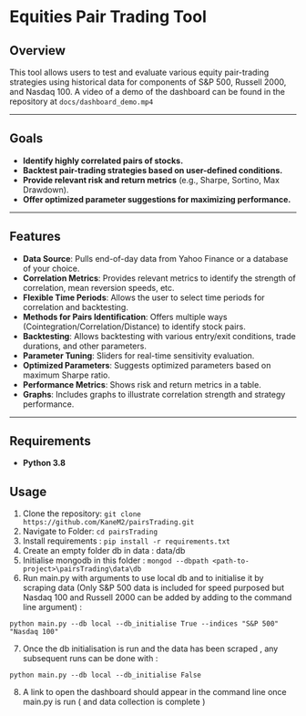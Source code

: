 # Equities Pair Trading Tool

## Overview
This tool allows users to test and evaluate various equity pair-trading strategies using historical data for components of S&P 500, Russell 2000, and Nasdaq 100. A video of a demo of the dashboard can be found in the repository at `docs/dashboard_demo.mp4`

---

## Goals
- **Identify highly correlated pairs of stocks.**
- **Backtest pair-trading strategies based on user-defined conditions.**
- **Provide relevant risk and return metrics** (e.g., Sharpe, Sortino, Max Drawdown).
- **Offer optimized parameter suggestions for maximizing performance.**

---

## Features
- **Data Source**: Pulls end-of-day data from Yahoo Finance or a database of your choice.
- **Correlation Metrics**: Provides relevant metrics to identify the strength of correlation, mean reversion speeds, etc.
- **Flexible Time Periods**: Allows the user to select time periods for correlation and backtesting.
- **Methods for Pairs Identification**: Offers multiple ways (Cointegration/Correlation/Distance) to identify stock pairs.
- **Backtesting**: Allows backtesting with various entry/exit conditions, trade durations, and other parameters.
- **Parameter Tuning**: Sliders for real-time sensitivity evaluation.
- **Optimized Parameters**: Suggests optimized parameters based on maximum Sharpe ratio.
- **Performance Metrics**: Shows risk and return metrics in a table.
- **Graphs**: Includes graphs to illustrate correlation strength and strategy performance.

---

## Requirements
- **Python 3.8**



## Usage
1. Clone the repository:
   ``` git clone https://github.com/KaneM2/pairsTrading.git ```
2. Navigate to Folder:
   ``` cd pairsTrading ```
3. Install requirements :
 ``` pip install -r requirements.txt ```
4. Create an empty folder db in data : data/db
5. Initialise mongodb in this folder : ```mongod --dbpath <path-to-project>\pairsTrading\data\db```
6. Run main.py with arguments to use local db and to initialise it by scraping data (Only S&P 500 data is included for speed purposed but Nasdaq 100 and Russell 2000 can be added by adding to the command line argument) :
```
python main.py --db local --db_initialise True --indices "S&P 500" "Nasdaq 100"
```


7. Once the db initialisation is run and the data has been scraped , any subsequent runs can be done with :
```
python main.py --db local --db_initialise False 
```

8. A link to open the dashboard should appear in the command line once main.py is run ( and data collection is complete )
   